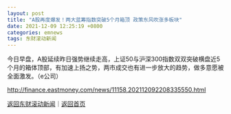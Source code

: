 ```yaml
---
layout: post
title: "A股再度爆发！两大蓝筹指数突破5个月箱顶 政策东风吹涨多板块"
date: 2021-12-09 12:25:19 +0800
categories: emnews
tags: 东财滚动新闻
---
```


今日早盘，A股延续昨日强势继续走高，上证50与沪深300指数双双突破横盘近5个月的箱体顶部，有加速上扬之势，两市成交也有进一步放大的趋势，做多意愿被全面激发。（e公司）

<http://finance.eastmoney.com/news/11158,202112092208335550.html>

[返回东财滚动新闻](//finews.withounder.com/emnews/)｜[返回首页](//finews.withounder.com/)